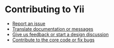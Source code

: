 Contributing to Yii
===================

- [Report an issue](../docs/internals/report-an-issue.md)
- [Translate documentation or messages](../docs/internals/translation-workflow.md)
- [Give us feedback or start a design discussion](http://www.yiiframework.com/forum/index.php/forum/42-general-discussions-for-yii-20/)
- [Contribute to the core code or fix bugs](../docs/internals/git-workflow.md)

